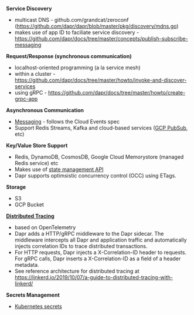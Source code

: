 **Service Discovery**

- multicast DNS - github.com/grandcat/zeroconf (https://github.com/dapr/dapr/blob/master/pkg/discovery/mdns.go)
- makes use of app ID to faciliate service discovery - https://github.com/dapr/docs/tree/master/concepts/publish-subscribe-messaging

**Request/Response (synchronous communication)**

- localhost-oriented programming (a la service mesh)
- within a cluster - https://github.com/dapr/docs/tree/master/howto/invoke-and-discover-services
- using gRPC - https://github.com/dapr/docs/tree/master/howto/create-grpc-app

**Asynchronous Communication**

- [Messaging](https://github.com/dapr/docs/blob/master/concepts/publish-subscribe-messaging/README.md) - follows the Cloud Events spec
- Support Redis Streams, Kafka and cloud-based services ([GCP PubSub](https://github.com/dapr/docs/blob/master/concepts/bindings/README.md), etc) 

**Key/Value Store Support**

- Redis, DynamoDB, CosmosDB, Google Cloud Memorystore (managed Redis service) etc
- Makes use of [state management API](https://github.com/dapr/docs/blob/master/concepts/state-management/state-management.md)
- Dapr supports optimsistic concurrency control (OCC) using ETags.

**Storage**

- S3
- GCP Bucket

**[Distributed Tracing](https://github.com/dapr/docs/blob/master/concepts/distributed-tracing/README.md)**

- based on OpenTelemetry 
- Dapr adds a HTTP/gRPC middleware to the Dapr sidecar. The middleware intercepts all Dapr and application traffic and automatically injects correlation IDs to trace distributed transactions.
- For HTTP requests, Dapr injects a X-Correlation-ID header to requests. For gRPC calls, Dapr inserts a X-Correlation-ID as a field of a header metadata. 
- See reference architecture for distributed tracing at https://linkerd.io/2019/10/07/a-guide-to-distributed-tracing-with-linkerd/

**Secrets Management**

- [Kubernetes secrets](https://github.com/dapr/docs/blob/master/concepts/components/secrets.md)
